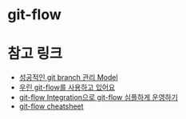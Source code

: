 # git-flow

# 참고 링크

- [성공적인 git branch 관리 Model](http://amazingguni.github.io/blog/2016/03/git-branch-%EA%B7%9C%EC%B9%99)
- [우린 git-flow를 사용하고 있어요](https://woowabros.github.io/experience/2017/10/30/baemin-mobile-git-branch-strategy.html)
- [git-flow Integration으로 git-flow 심플하게 운영하기](https://jojoldu.tistory.com/268)
- [git-flow cheatsheet](https://danielkummer.github.io/git-flow-cheatsheet/index.ko_KR.html)
